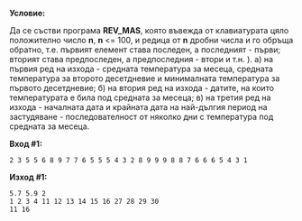 **Условие:**

Да се състви програма **REV_MAS**, която въвежда от клавиатурата цяло положително число **n**, **n** <= 100, и редица от **n** дробни числа и го обръща обратно, т.е. първият елемент става последен, а последният - първи; вторият става предпоследен, а предпоследния - втори и т.н. ).
а) на първия ред на изхода - средната температура за месеца, средната температура за второто десетдневие и минималната температура за първото десетдневие;
б) на втория ред на изхода - датите, на които температурата е била под средната за месеца;
в) на третия ред на изхода - началната дата и крайната дата на най-дългия период на застудяване - последователност от няколко дни с температура под средната за месеца.

**Вход #1:**
	
	2 3 5 5 6 8 9 7 7 6 5 5 5 4 3 2 8 9 9 9 8 8 7 6 6 6 5 4 3 1

**Изход #1:**

	5.7 5.9 2
	1 2 3 4 11 12 13 14 15 16 27 28 29 30
	11 16
